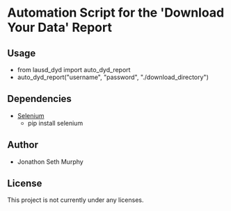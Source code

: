 # Automation Script for the 'Download Your Data' Report

## Usage

* from lausd_dyd import auto_dyd_report
* auto_dyd_report("username", "password", "./download_directory")

## Dependencies

* [Selenium](https://selenium-python.readthedocs.io/installation.html)
  * pip install selenium

## Author

* Jonathon Seth Murphy

## License

This project is not currently under any licenses.

